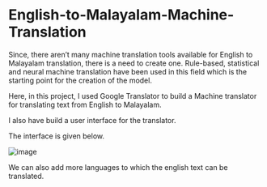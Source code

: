 # English-to-Malayalam-Machine-Translation
Since, there aren’t many machine translation tools available for English to Malayalam translation, there is a need to create one.
Rule-based, statistical and neural machine translation have been used in this field which is the starting point for the creation of the model.

Here, in this project, I used Google Translator to build a Machine translator for translating text from English to Malayalam. 

I also have build a user interface for the translator.

The interface is given below.


![image](https://user-images.githubusercontent.com/114398530/207675868-062da88d-3ea3-4e0c-b72a-ba5099449b9e.png)


We can also add more languages to which the english text can be translated.
